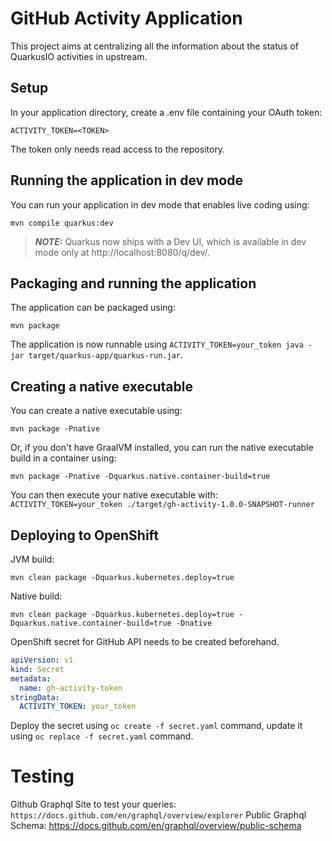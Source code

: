 # GitHub Activity Application

This project aims at centralizing all the information about the status of QuarkusIO activities in upstream.

## Setup
In your application directory, create a .env file containing your OAuth token:

```
ACTIVITY_TOKEN=<TOKEN>
```

The token only needs read access to the repository.

## Running the application in dev mode

You can run your application in dev mode that enables live coding using:
```shell script
mvn compile quarkus:dev
```

> **_NOTE:_**  Quarkus now ships with a Dev UI, which is available in dev mode only at http://localhost:8080/q/dev/.

## Packaging and running the application

The application can be packaged using:
```shell script
mvn package
```
The application is now runnable using `ACTIVITY_TOKEN=your_token java -jar target/quarkus-app/quarkus-run.jar`.

## Creating a native executable
You can create a native executable using: 
```shell script
mvn package -Pnative
```

Or, if you don't have GraalVM installed, you can run the native executable build in a container using: 
```shell script
mvn package -Pnative -Dquarkus.native.container-build=true
```

You can then execute your native executable with: `ACTIVITY_TOKEN=your_token ./target/gh-activity-1.0.0-SNAPSHOT-runner`

## Deploying to OpenShift
JVM build:
```shell
mvn clean package -Dquarkus.kubernetes.deploy=true
```
Native build:
```shell
mvn clean package -Dquarkus.kubernetes.deploy=true -Dquarkus.native.container-build=true -Dnative
```

OpenShift secret for GitHub API needs to be created beforehand.
```yaml
apiVersion: v1
kind: Secret
metadata:
  name: gh-activity-token
stringData:
  ACTIVITY_TOKEN: your_token
```

Deploy the secret using `oc create -f secret.yaml` command, update it using `oc replace -f secret.yaml` command. 

# Testing

Github Graphql Site to test your queries: `https://docs.github.com/en/graphql/overview/explorer`
Public Graphql Schema: https://docs.github.com/en/graphql/overview/public-schema